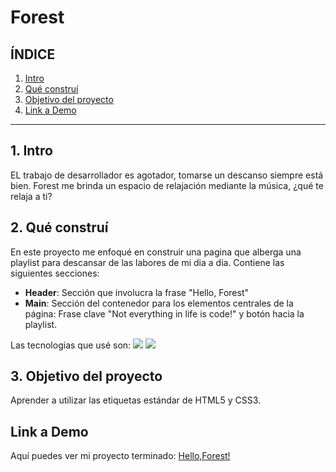 # Forest

## **ÍNDICE**

1. [Intro](#)
2. [Qué construí](#)
3. [Objetivo del proyecto](#)
4. [Link a Demo](#)

****

## 1. Intro
EL trabajo de desarrollador es agotador, tomarse un descanso siempre está bien. Forest me brinda un espacio de relajación mediante la música, ¿qué te relaja a ti?

## 2. Qué construí
En este proyecto me enfoqué en construir una pagina que alberga una playlist para descansar de las labores de mi dia a dia.
Contiene las siguientes secciones:
* **Header**: Sección que involucra la frase "Hello, Forest"
* **Main**: Sección del contenedor para los elementos centrales de la página: Frase clave "Not everything in life is code!" y botón hacia la playlist.

Las tecnologias que usé son:
<img src="https://img.shields.io/badge/HTML5-E34F26?style=for-the-badge&logo=html5&logoColor=white" />
<img src="https://img.shields.io/badge/CSS3-1572B6?style=for-the-badge&logo=css3&logoColor=white" />

## 3. Objetivo del proyecto
Aprender a utilizar las etiquetas estándar de HTML5 y CSS3.

## Link a Demo
Aquí puedes ver mi proyecto terminado: [Hello,Forest!]()
